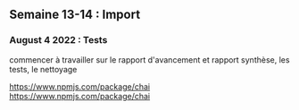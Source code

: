 ## Semaine 13-14 : Import 

### August 4 2022 : Tests

<p>commencer à travailler sur le rapport d'avancement et rapport synthèse, les tests, le nettoyage</p>
<a href="https://www.npmjs.com/package/chai">https://www.npmjs.com/package/chai</a>
<a href= "https://www.npmjs.com/package/mocha?activeTab=versions">https://www.npmjs.com/package/chai</a>
